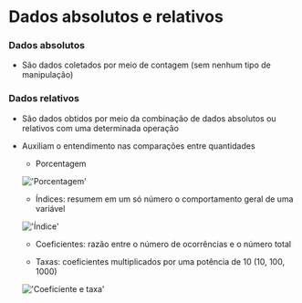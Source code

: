 # **Dados absolutos e relativos**

### Dados absolutos

* São dados coletados por meio de contagem (sem nenhum tipo de manipulação)

### Dados relativos

* São dados obtidos por meio da combinação de dados absolutos ou relativos com uma determinada operação
* Auxiliam o entendimento nas comparações entre quantidades

    * Porcentagem

    !['Porcentagem']('imagens\porcentagem.png')

    * Índices: resumem em um só número o comportamento geral de uma variável

    !['Índice']('imagens\indice.png')

    * Coeficientes: razão entre o número de ocorrências e o número total
    
    * Taxas: coeficientes multiplicados por uma potência de 10 (10, 100, 1000)

    !['Coeficiente e taxa']('imagens\coeficiente_e_taxa.png')